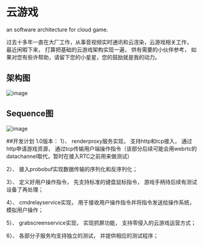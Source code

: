 # 云游戏
an software architecture for cloud game. 

过去十多年一直在大厂工作，从事音视频实时通讯和云渲染，云游戏相关工作， 最近闲暇下来， 打算把基础的云游戏架构实现一遍， 供有需要的小伙伴参考， 如果对您有些许帮助，请留下您的小星星，您的鼓励就是我的动力。

## 架构图
![image](https://github.com/user-attachments/assets/26cb4845-0ec6-4b05-b7e7-53b9c4d11e7d)

## Sequence图
![image](https://github.com/user-attachments/assets/c582dbe5-e4a5-4a4d-a98c-fb64a586cd07)

##开发计划
1.0版本：
1）、 renderproxy服务实现， 支持http和tcp接入， 通过http申请游戏资源， 通过tcp传输用户端操作指令（该部分后续可能会用webrtc的datachannel取代，暂时在接入RTC之前用来做测试）

2）、 接入probobuf实现数据传输的序列化和反序列化；

3）、 定义好用户操作指令， 先支持标准的键盘鼠标指令， 游戏手柄待后续有测试设备了再处理；

4）、 cmdrelayservice实现， 用于接收用户操作指令并将指令发送给操作系统， 模拟用户操作；

5）、 grabscreenservice实现， 实现抓屏功能， 支持零侵入的云游戏运营方式；

6）、 各部分子服务均支持独立的测试， 并提供相应的测试程序；

